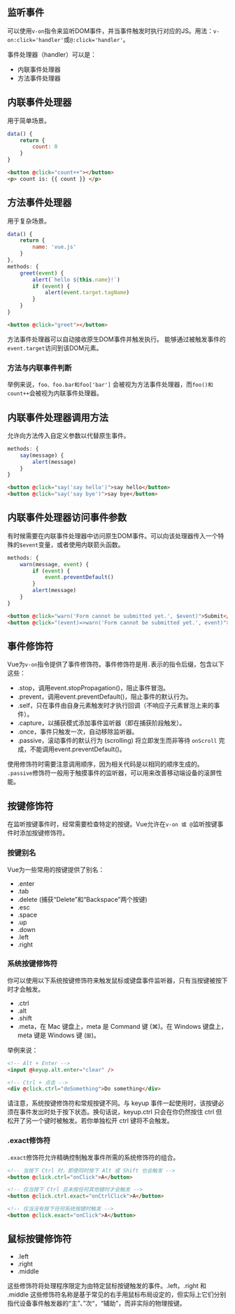 ## 监听事件

可以使用`v-on`指令来监听DOM事件，并当事件触发时执行对应的JS。用法：`v-on:click='handler'`或`@:click='handler'`。

事件处理器（handler）可以是：
+ 内联事件处理器
+ 方法事件处理器

## 内联事件处理器
用于简单场景。

```js
data() {
    return {
        count: 0
    }
}
```

```html
<button @click="count++"></button>
<p> count is: {{ count }} </p>
```

## 方法事件处理器
用于复杂场景。

```js
data() {
    return {
        name: 'vue.js'
    }
},
methods: {
    greet(event) {
        alert(`hello ${this.name}!`)
        if (event) {
            alert(event.target.tagName)
        }
    }
}
```

```html
<button @click="greet"></button>
```

方法事件处理器可以自动接收原生DOM事件并触发执行。
能够通过被触发事件的`event.target`访问到该DOM元素。

### 方法与内联事件判断
举例来说，`foo、foo.bar和foo['bar']` 会被视为方法事件处理器，而`foo()和count++`会被视为内联事件处理器。

## 内联事件处理器调用方法
允许向方法传入自定义参数以代替原生事件。

```js
methods: {
    say(message) {
        alert(message)
    }
}
```

```html
<button @click="say('say hello')">say hello</button>
<button @click="say('say bye')">say bye</button>
```

## 内联事件处理器访问事件参数
有时候需要在内联事件处理器中访问原生DOM事件。可以向该处理器传入一个特殊的`$event`变量，或者使用内联箭头函数。

```js
methods: {
    warn(message, event) {
        if (event) {
            event.preventDefault()
        }
        alert(message)
    }
}
```

```html
<button @click="warn('Form cannot be submitted yet.', $event)">Submit</button>
<button @click="(event)=>warn('Form cannot be submitted yet.', event)">Submit</button>
```

## 事件修饰符
Vue为`v-on`指令提供了事件修饰符。事件修饰符是用`.`表示的指令后缀，包含以下这些：
* .stop，调用event.stopPropagation()，阻止事件冒泡。
* .prevent，调用event.preventDefault()，阻止事件的默认行为。
* .self，只在事件由自身元素触发时才执行回调（不响应子元素冒泡上来的事件）。
* .capture，以捕获模式添加事件监听器（即在捕获阶段触发）。
* .once，事件只触发一次，自动移除监听器。
* .passive，滚动事件的默认行为 (scrolling) 将立即发生而非等待 `onScroll` 完成，不能调用event.preventDefault()。

使用修饰符时需要注意调用顺序，因为相关代码是以相同的顺序生成的。
`.passive`修饰符一般用于触摸事件的监听器，可以用来改善移动端设备的滚屏性能。

## 按键修饰符
在监听按键事件时，经常需要检查特定的按键。Vue允许在`v-on 或 @`监听按键事件时添加按键修饰符。

### 按键别名
Vue为一些常用的按键提供了别名：
* .enter
* .tab
* .delete (捕获“Delete”和“Backspace”两个按键)
* .esc
* .space
* .up
* .down
* .left
* .right

### 系统按键修饰符​
你可以使用以下系统按键修饰符来触发鼠标或键盘事件监听器，只有当按键被按下时才会触发。
* .ctrl
* .alt
* .shift
* .meta，在 Mac 键盘上，meta 是 Command 键 (⌘)。在 Windows 键盘上，meta 键是 Windows 键 (⊞)。

举例来说：

```html
<!-- Alt + Enter -->
<input @keyup.alt.enter="clear" />

<!-- Ctrl + 点击 -->
<div @click.ctrl="doSomething">Do something</div>
```

请注意，系统按键修饰符和常规按键不同。与 keyup 事件一起使用时，该按键必须在事件发出时处于按下状态。换句话说，keyup.ctrl 只会在你仍然按住 ctrl 但松开了另一个键时被触发。若你单独松开 ctrl 键将不会触发。

### .exact修饰符​
`.exact`修饰符允许精确控制触发事件所需的系统修饰符的组合。

```html
<!-- 当按下 Ctrl 时，即使同时按下 Alt 或 Shift 也会触发 -->
<button @click.ctrl="onClick">A</button>

<!-- 仅当按下 Ctrl 且未按任何其他键时才会触发 -->
<button @click.ctrl.exact="onCtrlClick">A</button>

<!-- 仅当没有按下任何系统按键时触发 -->
<button @click.exact="onClick">A</button>
```

## 鼠标按键修饰符

* .left
* .right
* .middle

这些修饰符将处理程序限定为由特定鼠标按键触发的事件。.left，.right 和 .middle 这些修饰符名称是基于常见的右手用鼠标布局设定的，但实际上它们分别指代设备事件触发器的“主”、”次“，“辅助”，而非实际的物理按键。